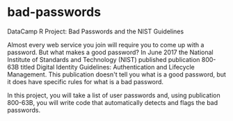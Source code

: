 # bad-passwords
DataCamp R Project: Bad Passwords and the NIST Guidelines

Almost every web service you join will require you to come up with a password. But what makes a good password? In June 2017 the National Institute of Standards and Technology (NIST) published publication 800-63B titled Digital Identity Guidelines: Authentication and Lifecycle Management. This publication doesn't tell you what is a good password, but it does have specific rules for what is a bad password.

In this project, you will take a list of user passwords and, using publication 800-63B, you will write code that automatically detects and flags the bad passwords.
